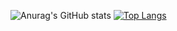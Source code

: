 
![Anurag's GitHub stats](https://github-readme-stats.vercel.app/api?username=daehwan0307&show_icons=true&theme=radical) [![Top Langs](https://github-readme-stats.vercel.app/api/top-langs/?username=daehwan0307&layout=compact)](https://github.com/daehwan0307/github-readme-stats)

